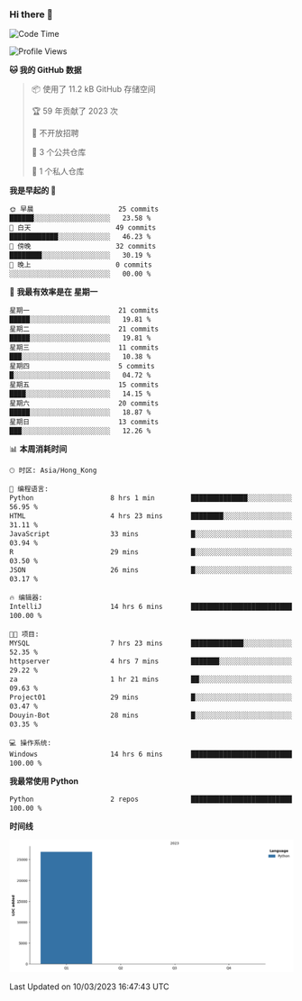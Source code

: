 ### Hi there 👋

<!--
**Mrzqd/Mrzqd** is a ✨ _special_ ✨ repository because its `README.md` (this file) appears on your GitHub profile.

Here are some ideas to get you started:

- 🔭 I’m currently working on ...
- 🌱 I’m currently learning ...
- 👯 I’m looking to collaborate on ...
- 🤔 I’m looking for help with ...
- 💬 Ask me about ...
- 📫 How to reach me: ...
- 😄 Pronouns: ...
- ⚡ Fun fact: ...
-->
<!--START_SECTION:waka-->
![Code Time](http://img.shields.io/badge/Code%20Time-47%20hrs%2015%20mins-blue)

![Profile Views](http://img.shields.io/badge/%E4%B8%AA%E4%BA%BA%E8%B5%84%E6%96%99%E8%A7%82%E7%9C%8B%E6%AC%A1%E6%95%B0-9-blue)

**🐱 我的 GitHub 数据** 

> 📦  使用了 11.2 kB GitHub 存储空间 
 > 
> 🏆 59 年贡献了 2023 次
 > 
> 🚫 不开放招聘
 > 
> 📜 3 个公共仓库 
 > 
> 🔑 1 个私人仓库 
 > 
**我是早起的 🐤** 

```text
🌞 早晨                     25 commits          ██████░░░░░░░░░░░░░░░░░░░   23.58 % 
🌆 白天                     49 commits          ████████████░░░░░░░░░░░░░   46.23 % 
🌃 傍晚                     32 commits          ████████░░░░░░░░░░░░░░░░░   30.19 % 
🌙 晚上                     0 commits           ░░░░░░░░░░░░░░░░░░░░░░░░░   00.00 % 
```
📅 **我最有效率是在 星期一** 

```text
星期一                      21 commits          █████░░░░░░░░░░░░░░░░░░░░   19.81 % 
星期二                      21 commits          █████░░░░░░░░░░░░░░░░░░░░   19.81 % 
星期三                      11 commits          ███░░░░░░░░░░░░░░░░░░░░░░   10.38 % 
星期四                      5 commits           █░░░░░░░░░░░░░░░░░░░░░░░░   04.72 % 
星期五                      15 commits          ████░░░░░░░░░░░░░░░░░░░░░   14.15 % 
星期六                      20 commits          █████░░░░░░░░░░░░░░░░░░░░   18.87 % 
星期日                      13 commits          ███░░░░░░░░░░░░░░░░░░░░░░   12.26 % 
```


📊 **本周消耗时间** 

```text
🕑︎ 时区: Asia/Hong_Kong

💬 编程语言: 
Python                   8 hrs 1 min         ██████████████░░░░░░░░░░░   56.95 % 
HTML                     4 hrs 23 mins       ████████░░░░░░░░░░░░░░░░░   31.11 % 
JavaScript               33 mins             █░░░░░░░░░░░░░░░░░░░░░░░░   03.94 % 
R                        29 mins             █░░░░░░░░░░░░░░░░░░░░░░░░   03.50 % 
JSON                     26 mins             █░░░░░░░░░░░░░░░░░░░░░░░░   03.17 % 

🔥 编辑器: 
IntelliJ                 14 hrs 6 mins       █████████████████████████   100.00 % 

🐱‍💻 项目: 
MYSQL                    7 hrs 23 mins       █████████████░░░░░░░░░░░░   52.35 % 
httpserver               4 hrs 7 mins        ███████░░░░░░░░░░░░░░░░░░   29.22 % 
za                       1 hr 21 mins        ██░░░░░░░░░░░░░░░░░░░░░░░   09.63 % 
Project01                29 mins             █░░░░░░░░░░░░░░░░░░░░░░░░   03.47 % 
Douyin-Bot               28 mins             █░░░░░░░░░░░░░░░░░░░░░░░░   03.35 % 

💻 操作系统: 
Windows                  14 hrs 6 mins       █████████████████████████   100.00 % 
```

**我最常使用 Python** 

```text
Python                   2 repos             █████████████████████████   100.00 % 
```



**时间线**

![Lines of Code chart](https://raw.githubusercontent.com/Mrzqd/Mrzqd/main/assets/bar_graph.png)


 Last Updated on 10/03/2023 16:47:43 UTC
<!--END_SECTION:waka-->
